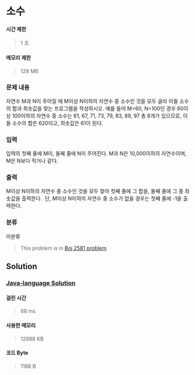 # 소수
#### 시간 제한
> 1 초
#### 메모리 제한
> 128 MB
### 문제 내용

자연수 M과 N이 주어질 때 M이상 N이하의 자연수 중 소수인 것을 모두 골라 이들 소수의 합과 최솟값을 찾는 프로그램을 작성하시오.
예를 들어 M=60, N=100인 경우 60이상 100이하의 자연수 중 소수는 61, 67, 71, 73, 79, 83, 89, 97 총 8개가 있으므로, 이들 소수의 합은 620이고, 최솟값은 61이 된다.

### 입력

입력의 첫째 줄에 M이, 둘째 줄에 N이 주어진다.
M과 N은 10,000이하의 자연수이며, M은 N보다 작거나 같다.

### 출력

M이상 N이하의 자연수 중 소수인 것을 모두 찾아 첫째 줄에 그 합을, 둘째 줄에 그 중 최솟값을 출력한다. 
단, M이상 N이하의 자연수 중 소수가 없을 경우는 첫째 줄에 -1을 출력한다.

### 분류
미분류
> This problem is in [Boj 2581 problem](https://www.acmicpc.net/problem/2581)

## Solution
### [Java-language Solution](./main.java)
#### 걸린 시간
> 68 ms
#### 사용한 메모리
> 12988 KB
#### 코드 Byte
> 1188 B
